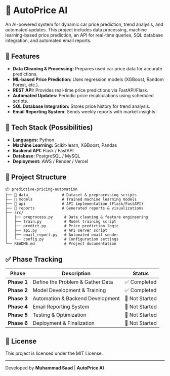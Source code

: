 # 🚀 AutoPrice AI

An AI-powered system for dynamic car price prediction, trend analysis, and automated updates. This project includes data processing, machine learning-based price prediction, an API for real-time queries, SQL database integration, and automated email reports.

## 📌 Features
- **Data Cleaning & Processing:** Prepares used car price data for accurate predictions.
- **ML-based Price Prediction:** Uses regression models (XGBoost, Random Forest, etc.).
- **REST API:** Provides real-time price predictions via FastAPI/Flask.
- **Automated Updates:** Periodic price recalculations using scheduled scripts.
- **SQL Database Integration:** Stores price history for trend analysis.
- **Email Reporting System:** Sends weekly reports with market insights.

## 🔧 Tech Stack (Possibilities)
- **Languages:** Python  
- **Machine Learning:** Scikit-learn, XGBoost, Pandas  
- **Backend API:** Flask / FastAPI  
- **Database:** PostgreSQL / MySQL  
- **Deployment:** AWS / Render / Vercel  

## 📂 Project Structure
```
📦 predictive-pricing-automation
├── 📁 data               # Dataset & preprocessing scripts
├── 📁 models             # Trained machine learning models
├── 📁 api                # API implementation (Flask/FastAPI)
├── 📁 reports            # Generated reports & visualizations
├── src/
│   ├── preprocess.py     # Data cleaning & feature engineering
│   ├── train.py          # Model training script
│   ├── predict.py        # Price prediction logic
│   ├── api.py            # API server script
│   ├── email_report.py   # Automated email sender
│   └── config.py         # Configuration settings
└── README.md             # Project documentation
```

## ✅ Phase Tracking

| Phase      | Description                             | Status       |
|-----------|-----------------------------------------|-------------|
| **Phase 1** | Define the Problem & Gather Data       | ✅ Completed |
| **Phase 2** | Model Development & Training          | ✅ Completed |
| **Phase 3** | Automation & Backend Development      | 🔲 Not Started |
| **Phase 4** | Email Reporting System                | 🔲 Not Started |
| **Phase 5** | Testing & Optimization                | 🔲 Not Started |
| **Phase 6** | Deployment & Finalization             | 🔲 Not Started |

## 📜 License  
This project is licensed under the MIT License.  
***
Developed by **Muhammad Saad** | **AutoPrice AI**  

